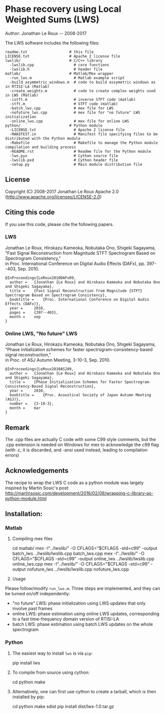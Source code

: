 Phase recovery using Local Weighted Sums (LWS)
==============================================

Author: Jonathan Le Roux -- 2008-2017

The LWS software includes the following files:

    readme.txt                   # this file
    LICENSE.txt                  # Apache 2 license file
    lwslib/                      # C/C++ library
      -lwslib.cpp                  # core functions
      -lwslib.h                    # header file
    matlab/                      # Matlab/Mex wrapper
      -run_lws.m                   # Matlab example script
      -build_asymmetric_windows.m  # code to build assymetric windows as in RTISI-LA (Matlab) 
      -create_weights.m            # code to create complex weights used in LWS (Matlab)
      -istft.m                     # inverse STFT code (matlab)
      -stft.m                      # STFT code (matlab)
      -batch_lws.cpp               # mex file for LWS
      -nofuture_lws.cpp            # mex file for "no future" LWS initialization
      -online_lws.cpp              # mex file for online LWS
    python/                      # Python module
      -LICENSE.txt                 # Apache 2 license file
      -MANIFEST.in                 # Manifest file specifying files to be distributed with the Python module
      -Makefile                    # Makefile to manage the Python module compilation and building process
      -README.rst                  # Readme file for the Python module
      -lws.pyx                     # Cython source file
      -lwslib.pxd                  # Cython header file
      -setup.py                    # Main module distribution file

License
-------

Copyright (C) 2008-2017 Jonathan Le Roux
Apache 2.0  (http://www.apache.org/licenses/LICENSE-2.0)

Citing this code
----------------

If you use this code, please cite the following papers.

### LWS ###

Jonathan Le Roux, Hirokazu Kameoka, Nobutaka Ono, Shigeki Sagayama,  
"Fast Signal Reconstruction from Magnitude STFT Spectrogram Based on Spectrogram Consistency,"  
in Proc. International Conference on Digital Audio Effects (DAFx), pp. 397--403, Sep. 2010.

    @InProceedings{LeRoux2010DAFx09,
      author =	 {Jonathan {Le Roux} and Hirokazu Kameoka and Nobutaka Ono and Shigeki Sagayama},
      title =	 {Fast Signal Reconstruction from Magnitude {STFT} Spectrogram Based on Spectrogram Consistency},
      booktitle =	 {Proc. International Conference on Digital Audio Effects (DAFx)},
      year =	 2010,
      pages =	 {397--403},
      month =	 sep
    }


### Online LWS, "No future" LWS ###

Jonathan Le Roux, Hirokazu Kameoka, Nobutaka Ono, Shigeki Sagayama,  
"Phase initialization schemes for faster spectrogram-consistency-based signal reconstruction,"  
in Proc. of ASJ Autumn Meeting, 3-10-3, Sep. 2010.

    @InProceedings{LeRoux2010ASJ09,
      author =	 {Jonathan {Le Roux} and Hirokazu Kameoka and Nobutaka Ono and Shigeki Sagayama},
      title =	 {Phase Initialization Schemes for Faster Spectrogram-Consistency-Based Signal Reconstruction},
      year =	 2010,
      booktitle =	 {Proc. Acoustical Society of Japan Autumn Meeting (ASJ)},
      number =	 {3-10-3},
      month =	 mar
    }

Remark
------

The .cpp files are actually C code with some C99 style comments, but the .cpp extension is needed on Windows for mex to acknowledge the c99 flag (with .c, it is discarded, and -ansi used instead, leading to compilation errors)

Acknowledgements
----------------

The recipe to wrap the LWS C code as a python module was largely inspired by Martin Sosic's post: http://martinsosic.com/development/2016/02/08/wrapping-c-library-as-python-module.html

Installation:
-------------

### Matlab 

1) Compiling mex files

    cd matlab/
    mex -I"../lwslib/" -O CFLAGS="\$CFLAGS -std=c99" -output batch_lws ../lwslib/lwslib.cpp batch_lws.cpp
    mex -I"../lwslib/" -O CFLAGS="\$CFLAGS -std=c99" -output online_lws ../lwslib/lwslib.cpp online_lws.cpp
    mex -I"../lwslib/" -O CFLAGS="\$CFLAGS -std=c99" -output nofuture_lws ../lwslib/lwslib.cpp nofuture_lws.cpp

2) Usage

Please follow/modify `run_lws.m`.
Three steps are implemented, and they can be turned on/off independently:
  * "no future" LWS: phase initialization using LWS updates that only involve past frames
  * online LWS: phase estimation using online LWS updates, corresponding to a fast time-frequency domain version of RTISI-LA
  * batch LWS: phase estimation using batch LWS updates on the whole spectrogram

### Python

1) The easiest way to install `lws` is via `pip`:  

    pip install lws

2) To compile from source using cython:  

    cd python
    make

3) Alternatively, one can first use cython to create a tarball, which is then installed by pip:  

    cd python
    make sdist
    pip install dist/lws-1.0.tar.gz

